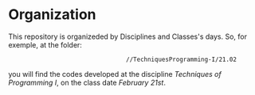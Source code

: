 Organization
============

This repository is organizeded by Disciplines and Classes's days.
So, for exemple, at the folder:

                                     //TechniquesProgramming-I/21.02

you will find the codes developed at the discipline _Techniques of
Programming I_, on the class date _February 21st_.
